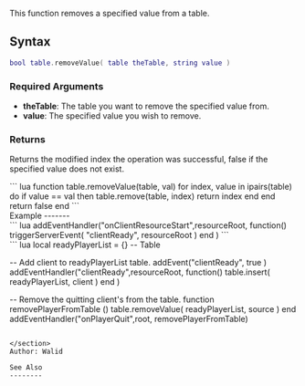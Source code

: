 <lowercasetitle></lowercasetitle>

This function removes a specified value from a table.

Syntax
------

``` lua
bool table.removeValue( table theTable, string value )
```

### Required Arguments

-   **theTable**: The table you want to remove the specified value from.
-   **value**: The specified value you wish to remove.

### Returns

Returns the modified index the operation was successful, false if the specified value does not exist.

<section name="Code" class="both" show="true">
``` lua
function table.removeValue(table, val)
    for index, value in ipairs(table) do
        if value == val then
            table.remove(table, index)
            return index
        end
    end
    return false
end
```

</section>
Example
-------

<section name="Client Side" class="client" show="true">
``` lua
addEventHandler("onClientResourceStart",resourceRoot,
function()
    triggerServerEvent( "clientReady", resourceRoot )
end
)
```

</section>
<section name="Server Side" class="server" show="true">
``` lua
local readyPlayerList = {} -- Table

-- Add client to readyPlayerList table.
addEvent("clientReady", true )
addEventHandler("clientReady",resourceRoot,
function()
    table.insert( readyPlayerList, client )
end
)

-- Remove the quitting client's from the table.
function removePlayerFromTable ()
   table.removeValue( readyPlayerList, source )
end
addEventHandler("onPlayerQuit",root, removePlayerFromTable)
```

</section>
Author: Walid

See Also
--------
